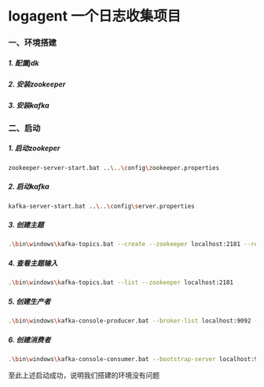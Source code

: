 # logagent 一个日志收集项目
### 一、环境搭建
##### 1. 配置jdk
##### 2. 安装zookeeper
##### 3. 安装kafka

### 二、启动

##### 1. 启动zookeper
``` bash
zookeeper-server-start.bat ..\..\config\zookeeper.properties
```
##### 2. 启动kafka
``` bash
kafka-server-start.bat ..\..\config\server.properties
```

##### 3. 创建主题
``` bash
.\bin\windows\kafka-topics.bat --create --zookeeper localhost:2181 --replication-factor 1 --partitions 1 --topic test
```
##### 4. 查看主题输入
``` bash
.\bin\windows\kafka-topics.bat --list --zookeeper localhost:2181
```
##### 5. 创建生产者
``` bash
.\bin\windows\kafka-console-producer.bat --broker-list localhost:9092 --topic test
```
##### 6. 创建消费者
``` bash
.\bin\windows\kafka-console-consumer.bat --bootstrap-server localhost:9092 --topic test --from-beginning
```
   至此上述启动成功，说明我们搭建的环境没有问题


   
   
   